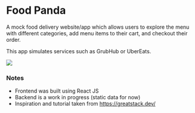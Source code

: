 # Food Panda 

A mock food delivery website/app which allows users to explore the menu with different categories, add menu items to their cart, and checkout their order.

This app simulates services such as GrubHub or UberEats.

![](https://github.com/umairq96/FoodPanda/blob/main/frontend/docs/v1.gif)


### Notes
- Frontend was built using React JS
- Backend is a work in progress (static data for now)
- Inspiration and tutorial taken from https://greatstack.dev/

